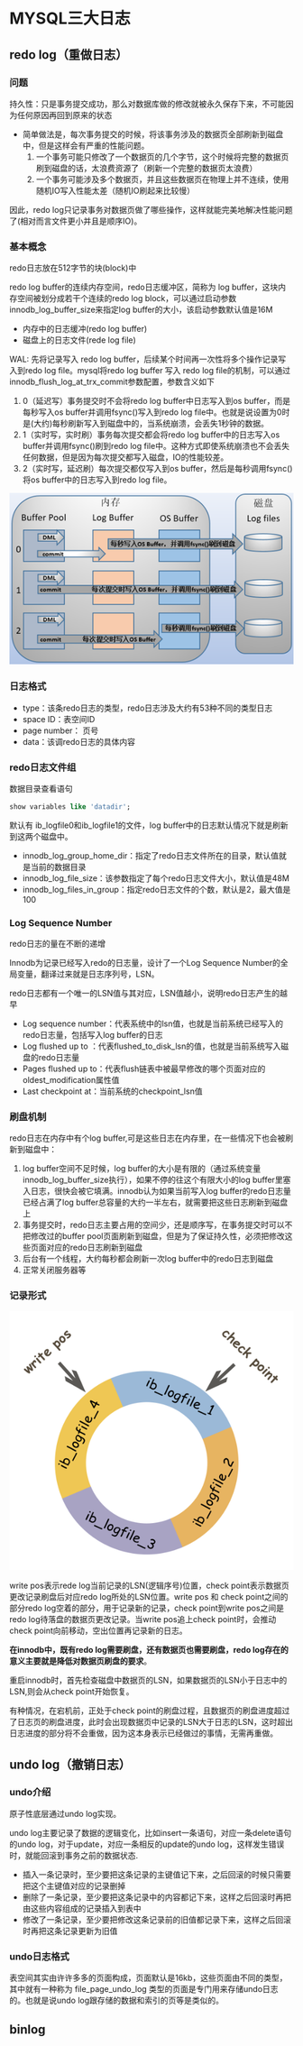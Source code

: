 # MYSQL三大日志

## redo log（重做日志）

### 问题

持久性：只是事务提交成功，那么对数据库做的修改就被永久保存下来，不可能因为任何原因再回到原来的状态

- 简单做法是，每次事务提交的时候，将该事务涉及的数据页全部刷新到磁盘中，但是这样会有严重的性能问题。
  1. 一个事务可能只修改了一个数据页的几个字节，这个时候将完整的数据页刷到磁盘的话，太浪费资源了（刷新一个完整的数据页太浪费）
  2. 一个事务可能涉及多个数据页，并且这些数据页在物理上并不连续，使用随机IO写入性能太差（随机IO刷起来比较慢）

因此，redo log只记录事务对数据页做了哪些操作，这样就能完美地解决性能问题了(相对而言文件更小并且是顺序IO)。

### 基本概念

redo日志放在512字节的块(block)中

redo log buffer的连续内存空间，redo日志缓冲区，简称为 log buffer，这块内存空间被划分成若干个连续的redo log block，可以通过启动参数 innodb_log_buffer_size来指定log buffer的大小，该启动参数默认值是16M

- 内存中的日志缓冲(redo log buffer)
- 磁盘上的日志文件(rede log file)

WAL: 先将记录写入 redo log buffer，后续某个时间再一次性将多个操作记录写入到redo log file。mysql将redo log buffer 写入 redo log file的机制，可以通过innodb_flush_log_at_trx_commit参数配置，参数含义如下

1.  0（延迟写）事务提交时不会将redo log buffer中日志写入到os buffer，而是每秒写入os buffer并调用fsync()写入到redo log file中。也就是说设置为0时是(大约)每秒刷新写入到磁盘中的，当系统崩溃，会丢失1秒钟的数据。
2. 1（实时写，实时刷）事务每次提交都会将redo log buffer中的日志写入os buffer并调用fsync()刷到redo log file中。这种方式即使系统崩溃也不会丢失任何数据，但是因为每次提交都写入磁盘，IO的性能较差。
3. 2（实时写，延迟刷）每次提交都仅写入到os buffer，然后是每秒调用fsync()将os buffer中的日志写入到redo log file。

![参数配置](./images/redo_参数配置1.jpg)

### 日志格式

- type：该条redo日志的类型，redo日志涉及大约有53种不同的类型日志
- space ID：表空间ID
- page number： 页号
- data：该调redo日志的具体内容

### redo日志文件组

数据目录查看语句

```sql
show variables like 'datadir';
```

默认有 ib_logfile0和ib_logfile1的文件，log buffer中的日志默认情况下就是刷新到这两个磁盘中。

- innodb_log_group_home_dir：指定了redo日志文件所在的目录，默认值就是当前的数据目录
- innodb_log_file_size：该参数指定了每个redo日志文件大小，默认值是48M
- innodb_log_files_in_group：指定redo日志文件的个数，默认是2，最大值是100

### Log Sequence Number

redo日志的量在不断的递增

Innodb为记录已经写入redo的日志量，设计了一个Log Sequence Number的全局变量，翻译过来就是日志序列号，LSN。

redo日志都有一个唯一的LSN值与其对应，LSN值越小，说明redo日志产生的越早

- Log sequence number：代表系统中的lsn值，也就是当前系统已经写入的redo日志量，包括写入log buffer的日志
- Log flushed up to ：代表flushed_to_disk_lsn的值，也就是当前系统写入磁盘的redo日志量
- Pages flushed up to：代表flush链表中被最早修改的哪个页面对应的oldest_modification属性值
- Last checkpoint at：当前系统的checkpoint_lsn值

### 刷盘机制

redo日志在内存中有个log buffer,可是这些日志在内存里，在一些情况下也会被刷新到磁盘中：

1. log buffer空间不足时候，log buffer的大小是有限的（通过系统变量innodb_log_buffer_size执行），如果不停的往这个有限大小的log buffer里塞入日志，很快会被它填满。innodb认为如果当前写入log buffer的redo日志量已经占满了log buffer总容量的大约一半左右，就需要把这些日志刷新到磁盘上
2. 事务提交时，redo日志主要占用的空间少，还是顺序写，在事务提交时可以不把修改过的buffer pool页面刷新到磁盘，但是为了保证持久性，必须把修改这些页面对应的redo日志刷新到磁盘
3. 后台有一个线程，大约每秒都会刷新一次log buffer中的redo日志到磁盘
4. 正常关闭服务器等

### 记录形式

![记录形式](./images/redo_记录形式.jpg)

write pos表示rede log当前记录的LSN(逻辑序号)位置，check point表示数据页更改记录刷盘后对应redo log所处的LSN位置。write pos 和 check point之间的部分redo log空着的部分，用于记录新的记录，check point到write pos之间是redo log待落盘的数据页更改记录。当write pos追上check point时，会推动check point向前移动，空出位置再记录新的日志。

**在innodb中，既有redo log需要刷盘，还有数据页也需要刷盘，redo log存在的意义主要就是降低对数据页刷盘的要求**。

重启innodb时，首先检查磁盘中数据页的LSN，如果数据页的LSN小于日志中的LSN,则会从check point开始恢复。

有种情况，在宕机前，正处于check point的刷盘过程，且数据页的刷盘进度超过了日志页的刷盘进度，此时会出现数据页中记录的LSN大于日志的LSN，这时超出日志进度的部分将不会重做，因为这本身表示已经做过的事情，无需再重做。

## undo log（撤销日志）

### undo介绍

原子性底层通过undo log实现。

undo log主要记录了数据的逻辑变化，比如insert一条语句，对应一条delete语句的undo log，对于update，对应一条相反的update的undo log，这样发生错误时，就能回滚到事务之前的数据状态.

- 插入一条记录时，至少要把这条记录的主键值记下来，之后回滚的时候只需要把这个主键值对应的记录删掉
- 删除了一条记录，至少要把这条记录中的内容都记下来，这样之后回滚时再把由这些内容组成的记录插入到表中
- 修改了一条记录，至少要把修改这条记录前的旧值都记录下来，这样之后回滚时再把这条记录更新为旧值

### undo日志格式

表空间其实由许许多多的页面构成，页面默认是16kb，这些页面由不同的类型，其中就有一种称为 file_page_undo_log 类型的页面是专门用来存储undo日志的。也就是说undo log跟存储的数据和索引的页等是类似的。

## binlog

